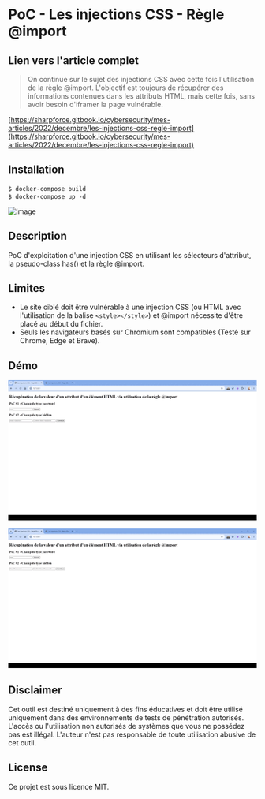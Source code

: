 # PoC - Les injections CSS - Règle @import

## Lien vers l'article complet

> On continue sur le sujet des injections CSS avec cette fois l'utilisation de la règle @import. L'objectif est toujours de récupérer des informations contenues dans les attributs HTML, mais cette fois, sans avoir besoin d'iframer la page vulnérable.

[https://sharpforce.gitbook.io/cybersecurity/mes-articles/2022/decembre/les-injections-css-regle-import](https://sharpforce.gitbook.io/cybersecurity/mes-articles/2022/decembre/les-injections-css-regle-import)

## Installation

```
$ docker-compose build
$ docker-compose up -d
```

![image](https://github.com/user-attachments/assets/ad7cb905-bf6c-4e6e-acc6-d9491a9dc4b8)

## Description

PoC d'exploitation d'une injection CSS en utilisant les sélecteurs d'attribut, la pseudo-class has() et la règle @import.

## Limites

- Le site ciblé doit être vulnérable à une injection CSS (ou HTML avec l'utilisation de la balise `<style></style>`) et @import nécessite d'être placé au début du fichier.
- Seuls les navigateurs basés sur Chromium sont compatibles (Testé sur Chrome, Edge et Brave).

## Démo

![](https://github.com/Sharpforce/cybersecurity-code/blob/master/les-injections-css-regle-import/demo/demo_1.gif)

![](https://github.com/Sharpforce/cybersecurity-code/blob/master/les-injections-css-regle-import/demo/demo_2.gif)

## Disclaimer

Cet outil est destiné uniquement à des fins éducatives et doit être utilisé uniquement dans des environnements de tests de pénétration autorisés. L'accès ou l'utilisation non autorisés de systèmes que vous ne possédez pas est illégal. L'auteur n'est pas responsable de toute utilisation abusive de cet outil.

## License

Ce projet est sous licence MIT.

